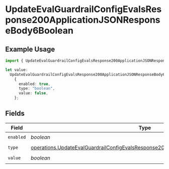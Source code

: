 # UpdateEvalGuardrailConfigEvalsResponse200ApplicationJSONResponseBody6Boolean

## Example Usage

```typescript
import { UpdateEvalGuardrailConfigEvalsResponse200ApplicationJSONResponseBody6Boolean } from "@orq-ai/node/models/operations";

let value:
  UpdateEvalGuardrailConfigEvalsResponse200ApplicationJSONResponseBody6Boolean =
    {
      enabled: true,
      type: "boolean",
      value: false,
    };
```

## Fields

| Field                                                                                                                                                                                        | Type                                                                                                                                                                                         | Required                                                                                                                                                                                     | Description                                                                                                                                                                                  |
| -------------------------------------------------------------------------------------------------------------------------------------------------------------------------------------------- | -------------------------------------------------------------------------------------------------------------------------------------------------------------------------------------------- | -------------------------------------------------------------------------------------------------------------------------------------------------------------------------------------------- | -------------------------------------------------------------------------------------------------------------------------------------------------------------------------------------------- |
| `enabled`                                                                                                                                                                                    | *boolean*                                                                                                                                                                                    | :heavy_check_mark:                                                                                                                                                                           | N/A                                                                                                                                                                                          |
| `type`                                                                                                                                                                                       | [operations.UpdateEvalGuardrailConfigEvalsResponse200ApplicationJSONResponseBody6Type](../../models/operations/updateevalguardrailconfigevalsresponse200applicationjsonresponsebody6type.md) | :heavy_check_mark:                                                                                                                                                                           | N/A                                                                                                                                                                                          |
| `value`                                                                                                                                                                                      | *boolean*                                                                                                                                                                                    | :heavy_check_mark:                                                                                                                                                                           | N/A                                                                                                                                                                                          |